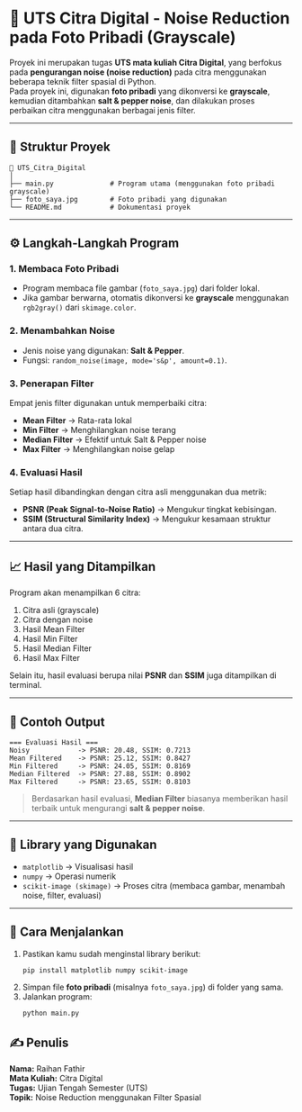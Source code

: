 # 🧠 UTS Citra Digital - Noise Reduction pada Foto Pribadi (Grayscale)

Proyek ini merupakan tugas **UTS mata kuliah Citra Digital**, yang berfokus pada **pengurangan noise (noise reduction)** pada citra menggunakan beberapa teknik filter spasial di Python.  
Pada proyek ini, digunakan **foto pribadi** yang dikonversi ke **grayscale**, kemudian ditambahkan **salt & pepper noise**, dan dilakukan proses perbaikan citra menggunakan berbagai jenis filter.

---

## 📂 Struktur Proyek

```
📁 UTS_Citra_Digital
│
├── main.py              # Program utama (menggunakan foto pribadi grayscale)
├── foto_saya.jpg        # Foto pribadi yang digunakan
└── README.md            # Dokumentasi proyek
```

---

## ⚙️ Langkah-Langkah Program

### 1. Membaca Foto Pribadi
- Program membaca file gambar (`foto_saya.jpg`) dari folder lokal.
- Jika gambar berwarna, otomatis dikonversi ke **grayscale** menggunakan `rgb2gray()` dari `skimage.color`.

### 2. Menambahkan Noise
- Jenis noise yang digunakan: **Salt & Pepper**.
- Fungsi: `random_noise(image, mode='s&p', amount=0.1)`.

### 3. Penerapan Filter
Empat jenis filter digunakan untuk memperbaiki citra:
- **Mean Filter** → Rata-rata lokal
- **Min Filter** → Menghilangkan noise terang
- **Median Filter** → Efektif untuk Salt & Pepper noise
- **Max Filter** → Menghilangkan noise gelap

### 4. Evaluasi Hasil
Setiap hasil dibandingkan dengan citra asli menggunakan dua metrik:
- **PSNR (Peak Signal-to-Noise Ratio)** → Mengukur tingkat kebisingan.
- **SSIM (Structural Similarity Index)** → Mengukur kesamaan struktur antara dua citra.

---

## 📈 Hasil yang Ditampilkan

Program akan menampilkan 6 citra:
1. Citra asli (grayscale)  
2. Citra dengan noise  
3. Hasil Mean Filter  
4. Hasil Min Filter  
5. Hasil Median Filter  
6. Hasil Max Filter  

Selain itu, hasil evaluasi berupa nilai **PSNR** dan **SSIM** juga ditampilkan di terminal.

---

## 🧩 Contoh Output

```
=== Evaluasi Hasil ===
Noisy            -> PSNR: 20.48, SSIM: 0.7213
Mean Filtered    -> PSNR: 25.12, SSIM: 0.8427
Min Filtered     -> PSNR: 24.05, SSIM: 0.8169
Median Filtered  -> PSNR: 27.88, SSIM: 0.8902
Max Filtered     -> PSNR: 23.65, SSIM: 0.8103
```

> Berdasarkan hasil evaluasi, **Median Filter** biasanya memberikan hasil terbaik untuk mengurangi **salt & pepper noise**.

---

## 🧰 Library yang Digunakan

- `matplotlib` → Visualisasi hasil
- `numpy` → Operasi numerik
- `scikit-image (skimage)` → Proses citra (membaca gambar, menambah noise, filter, evaluasi)

---

## 🚀 Cara Menjalankan

1. Pastikan kamu sudah menginstal library berikut:
   ```bash
   pip install matplotlib numpy scikit-image
   ```
2. Simpan file **foto pribadi** (misalnya `foto_saya.jpg`) di folder yang sama.
3. Jalankan program:
   ```bash
   python main.py
   ```

## ✍️ Penulis
**Nama:** Raihan Fathir  
**Mata Kuliah:** Citra Digital  
**Tugas:** Ujian Tengah Semester (UTS)  
**Topik:** Noise Reduction menggunakan Filter Spasial  
